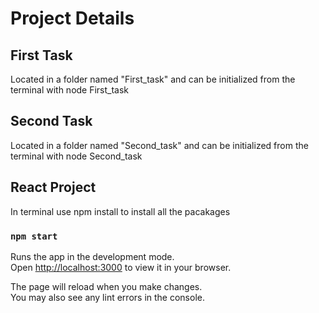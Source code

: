 # Project Details

## First Task

Located in a folder named "First_task" and can be initialized from the terminal with node First_task

## Second Task

Located in a folder named "Second_task" and can be initialized from the terminal with node Second_task

## React Project 

In terminal use npm install to install all the pacakages

### `npm start`

Runs the app in the development mode.\
Open [http://localhost:3000](http://localhost:3000) to view it in your browser.

The page will reload when you make changes.\
You may also see any lint errors in the console.


